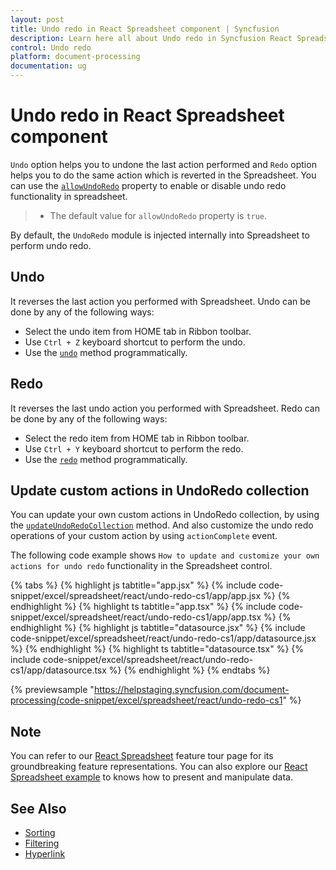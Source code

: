 ```yaml
---
layout: post
title: Undo redo in React Spreadsheet component | Syncfusion
description: Learn here all about Undo redo in Syncfusion React Spreadsheet component of Syncfusion Essential JS 2 and more.
control: Undo redo 
platform: document-processing
documentation: ug
---
```


# Undo redo in React Spreadsheet component

`Undo` option helps you to undone the last action performed and `Redo` option helps you to do the same action which is reverted in the Spreadsheet. You can use the [`allowUndoRedo`](https://ej2.syncfusion.com/react/documentation/api/spreadsheet/#allowundoredo) property to enable or disable undo redo functionality in spreadsheet.

> * The default value for `allowUndoRedo` property is `true`.

By default, the `UndoRedo` module is injected internally into Spreadsheet to perform undo redo.

## Undo

It reverses the last action you performed with Spreadsheet. Undo can be done by any of the following ways:

* Select the undo item from HOME tab in Ribbon toolbar.
* Use `Ctrl + Z` keyboard shortcut to perform the undo.
* Use the [`undo`](https://ej2.syncfusion.com/react/documentation/api/spreadsheet/#undo) method programmatically.

## Redo

It reverses the last undo action you performed with Spreadsheet. Redo can be done by any of the following ways:

* Select the redo item from HOME tab in Ribbon toolbar.
* Use `Ctrl + Y` keyboard shortcut to perform the redo.
* Use the [`redo`](https://ej2.syncfusion.com/react/documentation/api/spreadsheet/#redo) method programmatically.

## Update custom actions in UndoRedo collection

You can update your own custom actions in UndoRedo collection, by using the [`updateUndoRedoCollection`](https://ej2.syncfusion.com/react/documentation/api/spreadsheet/#updateundoredocollection) method. And also customize the undo redo operations of your custom action by using `actionComplete` event.

The following code example shows `How to update and customize your own actions for undo redo` functionality in the Spreadsheet control.

{% tabs %}
{% highlight js tabtitle="app.jsx" %}
{% include code-snippet/excel/spreadsheet/react/undo-redo-cs1/app/app.jsx %}
{% endhighlight %}
{% highlight ts tabtitle="app.tsx" %}
{% include code-snippet/excel/spreadsheet/react/undo-redo-cs1/app/app.tsx %}
{% endhighlight %}
{% highlight js tabtitle="datasource.jsx" %}
{% include code-snippet/excel/spreadsheet/react/undo-redo-cs1/app/datasource.jsx %}
{% endhighlight %}
{% highlight ts tabtitle="datasource.tsx" %}
{% include code-snippet/excel/spreadsheet/react/undo-redo-cs1/app/datasource.tsx %}
{% endhighlight %}
{% endtabs %}

 {% previewsample "https://helpstaging.syncfusion.com/document-processing/code-snippet/excel/spreadsheet/react/undo-redo-cs1" %}

## Note

You can refer to our [React Spreadsheet](https://www.syncfusion.com/spreadsheet-editor-sdk/react-spreadsheet-editor) feature tour page for its groundbreaking feature representations. You can also explore our [React Spreadsheet example](https://document.syncfusion.com/demos/spreadsheet-editor/react/#/material3/spreadsheet/default) to knows how to present and manipulate data.

## See Also

* [Sorting](./sort)
* [Filtering](./filter)
* [Hyperlink](./link)